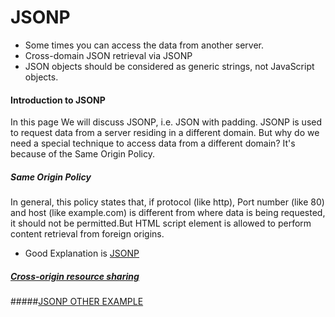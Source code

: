 # JSONP

- Some times you can access the data from another server.
- Cross-domain JSON retrieval via JSONP
- JSON objects should be considered as generic strings, not JavaScript objects.

#### Introduction to JSONP

In this page We will discuss JSONP, i.e. JSON with padding. JSONP is used to request data from a server residing in a different domain. But why do we need a special technique to access data from a different domain? It's because of the Same Origin Policy.

##### Same Origin Policy

In general, this policy states that, if protocol (like http), Port number (like 80) and host (like example.com) is different from where data is being requested, it should not be permitted.But HTML script element is allowed to perform content retrieval from foreign origins.

- Good Explanation is [JSONP](https://javascriptweblog.wordpress.com/2010/11/29/json-and-jsonp/)

##### [Cross-origin resource sharing](https://en.wikipedia.org/wiki/Cross-origin_resource_sharing)
#####[JSONP OTHER EXAMPLE ](http://json-jsonp-tutorial.craic.com/index.html)

